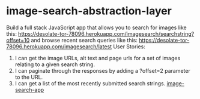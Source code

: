 # image-search-abstraction-layer
Build a full stack JavaScript app that allows you to search for images like this: https://desolate-tor-78096.herokuapp.com/imagesearch/searchstring?offset=10
and browse recent search queries like this: https://desolate-tor-78096.herokuapp.com/imagesearch/latest
User Stories:
1. I can get the image URLs, alt text and page urls for a set of images relating to a given search string.
2. I can paginate through the responses by adding a ?offset=2 parameter to the URL.
3. I can get a list of the most recently submitted search strings.
[image-search-app](https://desolate-tor-78096.herokuapp.com/)
